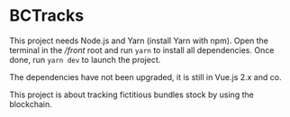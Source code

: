 # BCTracks

This project needs Node.js and Yarn (install Yarn with npm).
Open the terminal in the */front* root and run `yarn` to install all dependencies.
Once done, run `yarn dev` to launch the project.

The dependencies have not been upgraded, it is still in Vue.js 2.x and co.

This project is about tracking fictitious bundles stock by using the blockchain.
